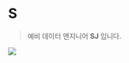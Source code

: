 # S
> 예비 데이터 엔지니어 **SJ** 입니다.
 
<a href="https://www.instagram.com/seong2jae" target="_blank"><img src="https://img.shields.io/badge/seong2jae-instagram-3DDC84?style=social&logo=instagram&logoColor=black"/></a>
